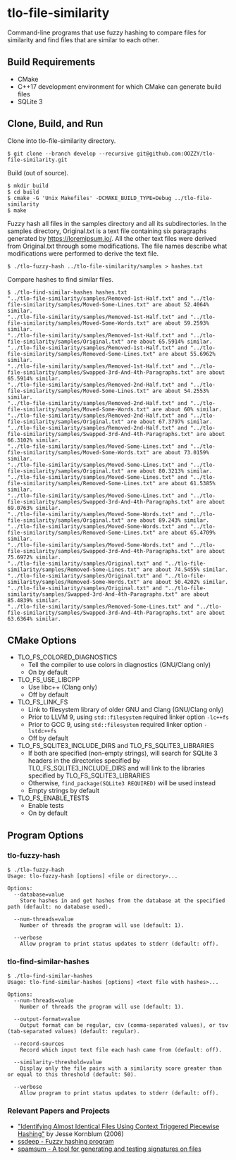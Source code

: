 # tlo-file-similarity

Command-line programs that use fuzzy hashing to compare files for similarity and
find files that are similar to each other.

## Build Requirements

* CMake
* C++17 development environment for which CMake can generate build files
* SQLite 3

## Clone, Build, and Run

Clone into tlo-file-similarity directory.

```
$ git clone --branch develop --recursive git@github.com:OOZZY/tlo-file-similarity.git
```

Build (out of source).

```
$ mkdir build
$ cd build
$ cmake -G 'Unix Makefiles' -DCMAKE_BUILD_TYPE=Debug ../tlo-file-similarity
$ make
```

Fuzzy hash all files in the samples directory and all its subdirectories. In the
samples directory, Original.txt is a text file containing six paragraphs
generated by https://loremipsum.io/. All the other text files were derived from
Original.txt through some modifications. The file names describe what
modifications were performed to derive the text file.

```
$ ./tlo-fuzzy-hash ../tlo-file-similarity/samples > hashes.txt
```

Compare hashes to find similar files.

```
$ ./tlo-find-similar-hashes hashes.txt
"../tlo-file-similarity/samples/Removed-1st-Half.txt" and "../tlo-file-similarity/samples/Moved-Some-Lines.txt" are about 52.4064% similar.
"../tlo-file-similarity/samples/Removed-1st-Half.txt" and "../tlo-file-similarity/samples/Moved-Some-Words.txt" are about 59.2593% similar.
"../tlo-file-similarity/samples/Removed-1st-Half.txt" and "../tlo-file-similarity/samples/Original.txt" are about 65.5914% similar.
"../tlo-file-similarity/samples/Removed-1st-Half.txt" and "../tlo-file-similarity/samples/Removed-Some-Lines.txt" are about 55.6962% similar.
"../tlo-file-similarity/samples/Removed-1st-Half.txt" and "../tlo-file-similarity/samples/Swapped-3rd-And-4th-Paragraphs.txt" are about 65.5914% similar.
"../tlo-file-similarity/samples/Removed-2nd-Half.txt" and "../tlo-file-similarity/samples/Moved-Some-Lines.txt" are about 54.2553% similar.
"../tlo-file-similarity/samples/Removed-2nd-Half.txt" and "../tlo-file-similarity/samples/Moved-Some-Words.txt" are about 60% similar.
"../tlo-file-similarity/samples/Removed-2nd-Half.txt" and "../tlo-file-similarity/samples/Original.txt" are about 67.3797% similar.
"../tlo-file-similarity/samples/Removed-2nd-Half.txt" and "../tlo-file-similarity/samples/Swapped-3rd-And-4th-Paragraphs.txt" are about 66.3102% similar.
"../tlo-file-similarity/samples/Moved-Some-Lines.txt" and "../tlo-file-similarity/samples/Moved-Some-Words.txt" are about 73.0159% similar.
"../tlo-file-similarity/samples/Moved-Some-Lines.txt" and "../tlo-file-similarity/samples/Original.txt" are about 80.3213% similar.
"../tlo-file-similarity/samples/Moved-Some-Lines.txt" and "../tlo-file-similarity/samples/Removed-Some-Lines.txt" are about 61.5385% similar.
"../tlo-file-similarity/samples/Moved-Some-Lines.txt" and "../tlo-file-similarity/samples/Swapped-3rd-And-4th-Paragraphs.txt" are about 69.0763% similar.
"../tlo-file-similarity/samples/Moved-Some-Words.txt" and "../tlo-file-similarity/samples/Original.txt" are about 89.243% similar.
"../tlo-file-similarity/samples/Moved-Some-Words.txt" and "../tlo-file-similarity/samples/Removed-Some-Lines.txt" are about 65.4709% similar.
"../tlo-file-similarity/samples/Moved-Some-Words.txt" and "../tlo-file-similarity/samples/Swapped-3rd-And-4th-Paragraphs.txt" are about 75.6972% similar.
"../tlo-file-similarity/samples/Original.txt" and "../tlo-file-similarity/samples/Removed-Some-Lines.txt" are about 74.5455% similar.
"../tlo-file-similarity/samples/Original.txt" and "../tlo-file-similarity/samples/Removed-Some-Words.txt" are about 50.4202% similar.
"../tlo-file-similarity/samples/Original.txt" and "../tlo-file-similarity/samples/Swapped-3rd-And-4th-Paragraphs.txt" are about 85.4839% similar.
"../tlo-file-similarity/samples/Removed-Some-Lines.txt" and "../tlo-file-similarity/samples/Swapped-3rd-And-4th-Paragraphs.txt" are about 63.6364% similar.
```

## CMake Options

* TLO\_FS\_COLORED\_DIAGNOSTICS
    * Tell the compiler to use colors in diagnostics (GNU/Clang only)
    * On by default
* TLO\_FS\_USE\_LIBCPP
    * Use libc++ (Clang only)
    * Off by default
* TLO\_FS\_LINK\_FS
    * Link to filesystem library of older GNU and Clang (GNU/Clang only)
    * Prior to LLVM 9, using `std::filesystem` required linker option `-lc++fs`
    * Prior to GCC 9, using `std::filesystem` required linker option
      `-lstdc++fs`
    * Off by default
* TLO\_FS\_SQLITE3\_INCLUDE\_DIRS and TLO\_FS\_SQLITE3\_LIBRARIES
    * If both are specified (non-empty strings), will search for SQLite 3
      headers in the directories specified by TLO\_FS\_SQLITE3\_INCLUDE\_DIRS
      and will link to the libraries specified by TLO\_FS\_SQLITE3\_LIBRARIES
    * Otherwise, `find_package(SQLite3 REQUIRED)` will be used instead
    * Empty strings by default
* TLO\_FS\_ENABLE\_TESTS
    * Enable tests
    * On by default

## Program Options

### tlo-fuzzy-hash

```
$ ./tlo-fuzzy-hash
Usage: tlo-fuzzy-hash [options] <file or directory>...

Options:
  --database=value
    Store hashes in and get hashes from the database at the specified path (default: no database used).

  --num-threads=value
    Number of threads the program will use (default: 1).

  --verbose
    Allow program to print status updates to stderr (default: off).
```

### tlo-find-similar-hashes

```
$ ./tlo-find-similar-hashes
Usage: tlo-find-similar-hashes [options] <text file with hashes>...

Options:
  --num-threads=value
    Number of threads the program will use (default: 1).

  --output-format=value
    Output format can be regular, csv (comma-separated values), or tsv (tab-separated values) (default: regular).

  --record-sources
    Record which input text file each hash came from (default: off).

  --similarity-threshold=value
    Display only the file pairs with a similarity score greater than or equal to this threshold (default: 50).

  --verbose
    Allow program to print status updates to stderr (default: off).
```

### Relevant Papers and Projects
* ["Identifying Almost Identical Files Using Context Triggered Piecewise
  Hashing"](https://www.dfrws.org/sites/default/files/session-files/paper-identifying_almost_identical_files_using_context_triggered_piecewise_hashing.pdf)
  by Jesse Kornblum (2006)
* [ssdeep - Fuzzy hashing program](https://ssdeep-project.github.io/ssdeep/index.html)
* [spamsum - A tool for generating and testing signatures on
  files](https://www.samba.org/ftp/unpacked/junkcode/spamsum/)
